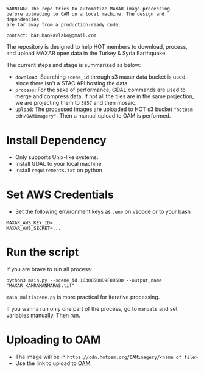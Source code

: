 ```
WARNING: The repo tries to automatize MAXAR image processing
before uploading to OAM on a local machine. The design and dependencies
are far away from a production-ready code.

contact: batuhankavlak4@gmail.com
```

The repository is designed to help HOT members to download, process, and upload MAXAR
open data in the Turkey & Syria Earthquake.

The current steps and stage is summarized as below:

- `download`: Searching `scene_id` through s3 maxar data bucket is used since there
isn't a STAC API hosting the data.
- `process`: For the sake of performance, GDAL commands are used to merge and compress data.
If not all the tiles are in the same projection, we are projecting them to `3857` and then mosaic.
- `upload`: The processed images are uploaded to HOT s3 bucket `"hotosm-cdn/OAMimagery"`.
Then a manual upload to OAM is performed.

# Install Dependency

- Only supports Unix-like systems.
- Install GDAL to your local machine
- Install `requirements.txt` on python

# Set AWS Credentials

- Set the following environment keys as `.env` on vscode or to your bash
```
MAXAR_AWS_KEY_ID=...
MAXAR_AWS_SECRET=...
```

# Run the script

If you are brave to run all process:
```
python3 main.py --scene_id 10300500D9F8D500 --output_name "MAXAR_KAHRAMANMARAS.tif"
```

`main_multiscene.py` is more practical for iterative processing.

If you wanna run only one part of the process, go to `manuals` and set variables manually. Then run.

# Uploading to OAM

- The image will be in `https://cdn.hotosm.org/OAMimagery/<name of file>`
- Use the link to upload to [OAM](https://openaerialmap.org/).